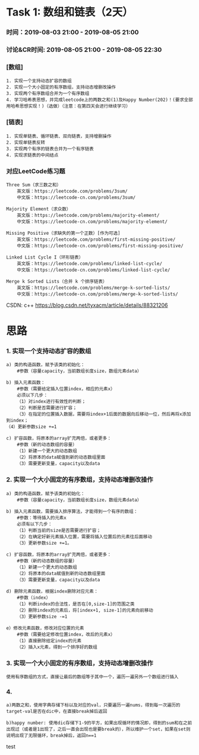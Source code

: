 # Task 1: 数组和链表（2天）
### 时间：2019-08-03 21:00 - 2019-08-05 21:00 
### 讨论&CR时间: 2019-08-05 21:00 - 2019-08-05 22:30

### [数组]
    1. 实现一个支持动态扩容的数组
    2. 实现一个大小固定的有序数组，支持动态增删改操作
    3. 实现两个有序数组合并为一个有序数组
    4. 学习哈希表思想，并完成leetcode上的两数之和(1)及Happy Number(202)！(要求全部用哈希思想实现！)（选做）（注意：在第四天会进行继续学习）

### [链表]
    1. 实现单链表、循环链表、双向链表，支持增删操作
    2. 实现单链表反转
    3. 实现两个有序的链表合并为一个有序链表
    4. 实现求链表的中间结点

### 对应LeetCode练习题
    Three Sum（求三数之和）
        英文版：https://leetcode.com/problems/3sum/
        中文版：https://leetcode-cn.com/problems/3sum/

    Majority Element（求众数）
        英文版：https://leetcode.com/problems/majority-element/
        中文版：https://leetcode-cn.com/problems/majority-element/

    Missing Positive（求缺失的第一个正数）[作为可选]
        英文版：https://leetcode.com/problems/first-missing-positive/
        中文版：https://leetcode-cn.com/problems/first-missing-positive/

    Linked List Cycle I（环形链表）
        英文版：https://leetcode.com/problems/linked-list-cycle/
        中文版：https://leetcode-cn.com/problems/linked-list-cycle/
        
    Merge k Sorted Lists（合并 k 个排序链表）
        英文版：https://leetcode.com/problems/merge-k-sorted-lists/
        中文版：https://leetcode-cn.com/problems/merge-k-sorted-lists/

CSDN: c++ https://blog.csdn.net/tyxacm/article/details/88321206

# 思路

### 1. 实现一个支持动态扩容的数组

    a) 类的构造函数，赋予该类的初始化：
        #参数（容量capacity，当前数组长度size，数组元素data）
    
    b) 插入元素函数：
        #参数（需要给定插入位置index，相应的元素x）
        必须以下几步：
        （1）对index进行有效性的判断；
        （2）判断是否需要进行扩容；
        （3）在指定的位置插入数据，需要将index+1后面的数据向后移动一位，然后再将x添加到index；
    （4）更新参数size +=1

    c) 扩容函数，将原本的array扩充两倍，或者更多：
        #参数（新的动态数组的容量）
        （1）新建一个更大的动态数组
        （2）将原本的data赋值到新的动态数组里面
        （3）需要更新变量，capacity以及data

### 2. 实现一个大小固定的有序数组，支持动态增删改操作
        
    a) 类的构造函数，赋予该类的初始化：
        #参数（容量capacity，当前数组长度size，数组元素data）
    
    b) 插入元素函数，需要插入排序算法，才能得到一个有序的数组：
        #参数：等待插入的元素x
        必须有以下几步：
        （1）判断当前的size是否需要进行扩容；
        （2）在确定好新元素插入位置，需要将插入位置后的元素往后面移动
        （3）更新参数size +=1。

    c) 扩容函数，将原本的array扩充两倍，或者更多：
        #参数（新的动态数组的容量）
        （1）新建一个更大的动态数组
        （2）将原本的data赋值到新的动态数组里面
        （3）需要更新变量，capacity以及data

    d) 删除元素函数，根据index删除对应元素：
        #参数（index）
        （1）判断index的合法性，是否在[0,size-1]的范围之类
        （2）删除index的元素后，将[index+1, size-1]的元素向前移动
        （3）更新参数size -=1

    e）修改元素函数，修改对应位置的元素
        #参数（需要给定修改位置index，改后的元素x）
        （1）直接删除给定index的元素
        （2）插入x元素，得到一个排序好的数组

### 3. 实现一个大小固定的有序数组，支持动态增删改操作
    使用有序数组的方式，直接让最后的数组等于其中一个，遍历一遍另外一个数组进行插入

### 4. 
    a)两数之和，使用字典存储下标以及对应的val，只要遍历一遍nums，得到每一次遍历的target-val是否在dic中，在直接break掉后返回

    b)happy number: 使用dic存储下1-9的平方，如果出现循环的情况即，得到的sum和在之前出现过（或者是1出现了，之后一直会出现也是要break的），所以维护一个set，如果在set则说明出现了无限循环，break掉后，返回n==1



test